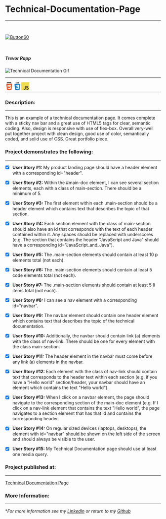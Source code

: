 # Technical-Documentation-Page

 ---

<br>


[![Button60](https://user-images.githubusercontent.com/11747875/144737099-4b9e9b8c-6a85-4df8-852e-92d1b6e4eff5.png)](https://trrapp12.github.io/Technical-Documentation-Page/)

<br>

##### Trevor Rapp

![Technical Documentation Gif](https://user-images.githubusercontent.com/11747875/144737552-ff829ab6-ff03-4651-843f-430dd00fb681.gif)
<br />



---

<img align="left" alt="HTML5" width="26px" src="https://raw.githubusercontent.com/github/explore/80688e429a7d4ef2fca1e82350fe8e3517d3494d/topics/html/html.png" />
<img align="left" alt="CSS3" width="26px" src="https://raw.githubusercontent.com/github/explore/80688e429a7d4ef2fca1e82350fe8e3517d3494d/topics/css/css.png" />
<img align="left" alt="JavaScript" width="26px" src="https://raw.githubusercontent.com/github/explore/80688e429a7d4ef2fca1e82350fe8e3517d3494d/topics/javascript/javascript.png" />
<br>

---
### Description:
---

This is an example of a technical documentation page.  It comes complete with a sticky nav bar and a great use of HTML5 tags for clear, semantic coding.  Also, design is responsive with use of flex-box.  Overall very-well put together project with clean design, good use of color, semantically coded, and solid use of CSS.  Great portfolio piece.

### Project demonstrates the following:
---

- [X] **User Story #1:** My product landing page should have a header element with a corresponding id="header".

- [X] **User Story #2:** Within the #main-doc element, I can see several section elements, each with a class of main-section. There should be a minimum of 5.

- [X] **User Story #3:** The first element within each .main-section should be a header element which contains text that describes the topic of that section.

- [X] **User Story #4:** Each section element with the class of main-section should also have an id that corresponds with the text of each header contained within it. Any spaces should be replaced with underscores (e.g. The section that contains the header "JavaScript and Java" should have a corresponding id="JavaScript_and_Java").

- [X] **User Story #5:** The .main-section elements should contain at least 10 p elements total (not each).

- [X] **User Story #6:** The .main-section elements should contain at least 5 code elements total (not each).

- [X] **User Story #7:** The .main-section elements should contain at least 5 li items total (not each).

- [X] **User Story #8:** I can see a nav element with a corresponding id="navbar".

- [X] **User Story #9:** The navbar element should contain one header element which contains text that describes the topic of the technical documentation.

- [X] **User Story #10:** Additionally, the navbar should contain link (a) elements with the class of nav-link. There should be one for every element with the class main-section.

- [X] **User Story #11:** The header element in the navbar must come before any link (a) elements in the navbar.

- [X] **User Story #12:** Each element with the class of nav-link should contain text that corresponds to the header text within each section (e.g. if you have a "Hello world" section/header, your navbar should have an element which contains the text "Hello world").

- [X] **User Story #13:** When I click on a navbar element, the page should navigate to the corresponding section of the main-doc element (e.g. If I click on a nav-link element that contains the text "Hello world", the page navigates to a section element that has that id and contains the corresponding header.

- [X] **User Story #14:** On regular sized devices (laptops, desktops), the element with id="navbar" should be shown on the left side of the screen and should always be visible to the user.

- [X] **User Story #15:** My Technical Documentation page should use at least one media query.

### Project published at: 
---

[Technical Documentation Page](https://trrapp12.github.io/Technical-Documentation-Page/)

### More Information:
---

\**For more information see my [LinkedIn](https://www.linkedin.com/in/trevor-rapp-042a1037) or return to my [Github](https://github.com/trrapp12)*

